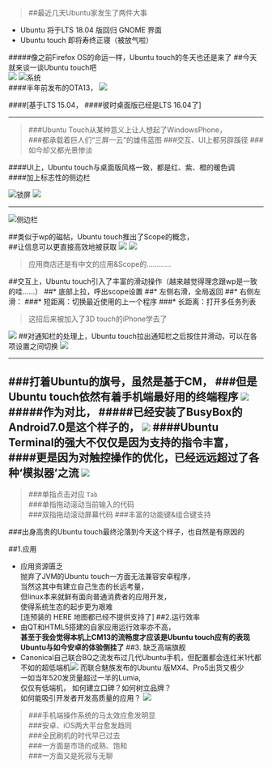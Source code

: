 > ##最近几天Ubuntu家发生了两件大事  

* Ubuntu 将于LTS 18.04 版回归 GNOME 界面
* Ubuntu touch 即将寿终正寝（被放气啦）

#####像之前Firefox OS的命运一样，Ubuntu touch的冬天也还是来了
##今天就来谈一谈Ubuntu touch吧  
![](./U18.jpg)
![系统](./U4.png)   
####半年前发布的OTA13，
![](./U16.png)  

####[基于LTS 15.04，
####彼时桌面版已经是LTS 16.04了]
***
> ###Ubuntu Touch从某种意义上让人想起了WindowsPhone，  
 ###都承载着巨人们“三屏一云”的雄伟蓝图
 ###交互、UI上都另辟蹊径
 ###如今却又都光景惨淡
 
####UI上，Ubuntu touch与桌面版风格一致，都是红、紫、橙的暖色调  
####加上标志性的侧边栏 

![锁屏](./U11.png)
![](./U1.png)
***
![侧边栏](./U9.png)

##类似于wp的磁帖，Ubuntu touch推出了Scope的概念，  
##让信息可以更直接高效地被获取
![](./U8.png)
![](./U7.png)
> 应用商店还是有中文的应用&Scope的…………


##交互上，Ubuntu touch引入了丰富的滑动操作（越来越觉得理念跟wp是一致的哇……）
##* 底部上拉，呼出scope设置
##* 左侧右滑，全局返回
##* 右侧左滑： 
###* 		短距离：切换最近使用的上一个程序 
###* 		长距离：打开多任务列表 
> 这招后来被加入了3D touch的iPhone学去了

![](./U3.png)
##对通知栏的处理上，Ubuntu touch拉出通知栏之后按住并滑动，可以在各项设置之间切换
![](./U10.png)
***
###打着Ubuntu的旗号，虽然是基于CM，
###但是Ubuntu touch依然有着手机端最好用的终端程序
![](./U15.png)
#####作为对比，
#####已经安装了BusyBox的Android7.0是这个样子的，
![](./U17.jpg)
####Ubuntu Terminal的强大不仅仅是因为支持的指令丰富，
####更是因为对触控操作的优化，已经远远超过了各种‘模拟器’之流
![](./U14.png)
---
> ###单指点击对应 `Tab`  
> ###单指拖动滚动当前输入的代码  
> ###双指拖动滚动屏幕代码
> ###丰富的功能键&组合键支持

###出身高贵的Ubuntu touch最终沦落到今天这个样子，也自然是有原因的

##1.应用
* 应用资源匮乏  
 抛弃了JVM的Ubuntu touch一方面无法兼容安卓程序，  
 当然这其中有建立自己生态的长远考量，  
 但linux本来就鲜有面向普通消费者的应用开发，  
 使得系统生态的起步更为艰难  
 [连预装的 HERE 地图都已经不提供支持了]
##2.运行效率
* 由QT和HTML5搭建的自家应用运行效率亦不高，  
 **甚至于我会觉得本机上CM13的流畅度才应该是Ubuntu touch应有的表现**  
 **Ubuntu与如今安卓的体验倒挂了** 
##3. 缺乏高端旗舰  
 * Canonical自己联合BQ之流发布过几代Ubuntu手机，但配置都会连红米1代都        不如的超低端机![](./U20.jpg)
  而联合魅族发布的Ubuntu 版MX4、Pro5出货又极少  
  一如当年520发货量超过一半的Lumia,  
  仅仅有低端机，
  如何建立口碑？如何树立品牌？  
  如何能吸引开发者开发高质量的应用？
![](./U19.jpg)
> ###手机端操作系统的马太效应愈发明显  
> ###安卓、iOS两大平台愈发趋同  
> ###全民刷机的时代早已过去  
> ###一方面是市场的成熟、饱和  
> ###一方面又是死寂与无聊